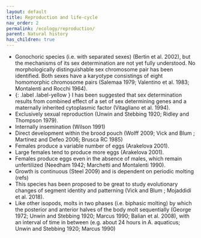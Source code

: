 ```yaml
---
layout: default
title: Reproduction and life-cycle
nav_order: 2
permalink: /ecology/reproduction/
parent: Natural history
has_children: true
---
```


- Gonochoric species (i.e. with separated sexes) (Bertin et al. 2002), but the mechanisms of its sex determination are not yet fully understood. No morphologically distinguishable sex chromosome pair has been identified. Both sexes have a karyotype consistings of eight homomorphic chromosome pairs (Salemaa 1979; Valentino et al. 1983; Montalenti and Rocchi 1964). 
- {: .label .label-yellow  } I has been suggested that sex determination results from combined effect of a set of sex determining genes and a maternally inherited cytoplasmic factor (Vitagliano et al. 1994). 
- Exclusively sexual reproduction (Unwin and Stebbing 1920; Ridley and Thompson 1979). 
- Internally insemination (Wilson 1991) 
- Direct development within the brood pouch (Wolff 2009; Vick and Blum ; Martínez and Defeo 2006; Brusca RC 1985)
- Females produce a variable number of eggs (Arakelova 2001). 
- Large females tend to produce more eggs (Arakelova 2001). 
- Females produce eggs even in the absence of males, which remain unfertilized (Needham 1942; Marchetti and Montalenti 1990). 
- Growth is continuous (Steel 2009) and is dependent on periodic molting (refs)
- This species has been proposed to be great to study evolutionary changes of segment identity and patterning (Vick and Blum ; Mojaddidi et al. 2018).
- Like other isopods, molts in two phases (i.e. biphasic molting) by which the posterior and anterior halves of the body molt sequentially (George 1972; Unwin and Stebbing 1920; Marcus 1990; Balian et al. 2008), with an interval of time in between (e.g. about 24 hours in A. aquaticus; Unwin and Stebbing 1920; Marcus 1990)